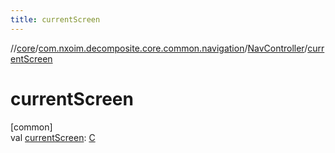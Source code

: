 ```yaml
---
title: currentScreen
---
```

//[core](../../../index.html)/[com.nxoim.decomposite.core.common.navigation](../index.html)/[NavController](index.html)/[currentScreen](current-screen.html)



# currentScreen



[common]\
val [currentScreen](current-screen.html): [C](index.html)




